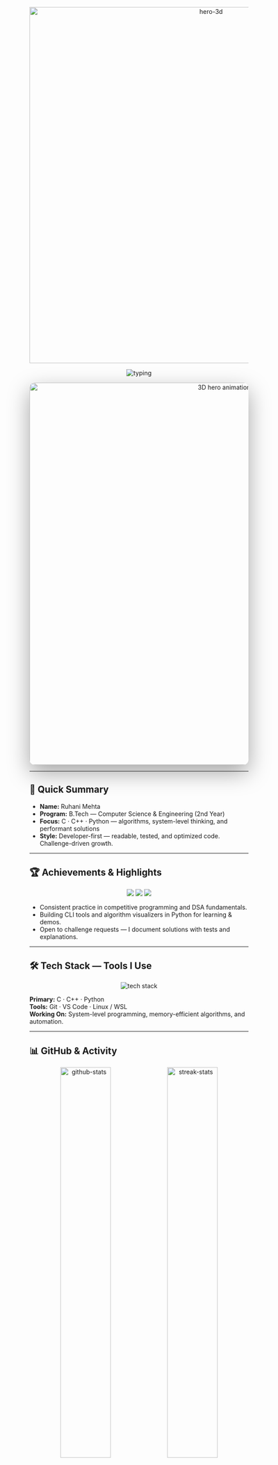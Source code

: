 <!--
===============================================================================
  README.md — Ruhani Mehta — Professional 3D Developer Profile (Single File)
  - Drop this entire file into README.md
  - Uses GitHub-safe animated services (readme-typing, capsule-render, github-readme-stats)
  - If a GIF or SVG is blocked in preview, view the raw file or host assets in /assets
===============================================================================
-->

<!-- ========================= HERO / HEADER ========================= -->
<p align="center">
  <img width="820" alt="hero-3d" src="https://capsule-render.vercel.app/api?type=wave&color=gradient&height=200&text=RUHANI%20MEHTA%20%E2%9A%80%20%7C%20DEVELOPER&fontSize=32&fontColor=ffffff&animation=twinkling" />
</p>

<p align="center">
  <img src="https://readme-typing-svg.herokuapp.com?font=Orbitron&size=28&pause=900&color=FF3B30&center=true&vCenter=true&width=850&height=50&lines=Hello!+I%27m+Ruhani+Mehta+%E2%9A%80;B.Tech+CSE+%7C+2nd+Year;Learning+C,+C%2B%2B+%26+Python;Developer+%7C+Problem+Solver+%7C+Challenge+Taker" alt="typing" />
</p>

<p align="center">
  <img src="https://user-images.githubusercontent.com/74038190/216656846-caf0c7b4-c07b-420f-b06d-62c32e6b0ff7.gif" alt="3D hero animation" width="880" style="border-radius:12px; box-shadow: 0 18px 50px rgba(0,0,0,0.35)"/>
</p>

---

<!-- ========================= SUMMARY ========================= -->
## 🔷 Quick Summary
- **Name:** Ruhani Mehta  
- **Program:** B.Tech — Computer Science & Engineering (2nd Year)  
- **Focus:** C · C++ · Python — algorithms, system-level thinking, and performant solutions  
- **Style:** Developer-first — readable, tested, and optimized code. Challenge-driven growth.

---

<!-- ========================= ACHIEVEMENTS / TROPHY ========================= -->
## 🏆 Achievements & Highlights
<p align="center">
  <img src="https://img.shields.io/badge/🌟_Achievements-Competitive%20Programming-blue?style=for-the-badge" />
  <img src="https://img.shields.io/badge/🥇_Top%20Solver-Problem%20Solving-ffb400?style=for-the-badge" />
  <img src="https://img.shields.io/badge/📚_Learning-C%2FC%2B%2B%2FPython-brightgreen?style=for-the-badge" />
</p>

- Consistent practice in competitive programming and DSA fundamentals.  
- Building CLI tools and algorithm visualizers in Python for learning & demos.  
- Open to challenge requests — I document solutions with tests and explanations.

---

<!-- ========================= TECH STACK ========================= -->
## 🛠 Tech Stack — Tools I Use
<p align="center">
  <img src="https://skillicons.dev/icons?i=c,cpp,python,git,github,vscode,linux" alt="tech stack" />
</p>

**Primary:** C · C++ · Python  
**Tools:** Git · VS Code · Linux / WSL  
**Working On:** System-level programming, memory-efficient algorithms, and automation.

---

<!-- ========================= BIG VISUAL STATS ========================= -->
## 📊 GitHub & Activity
<p align="center">
  <!-- replace username if different -->
  <img src="https://github-readme-stats.vercel.app/api?username=ruhanimehta&show_icons=true&theme=dark&count_private=true" width="48%" alt="github-stats" />
  <img src="https://github-readme-streak-stats.herokuapp.com/?user=ruhanimehta&theme=dark" width="48%" alt="streak-stats" />
</p>

<p align="center">
  <!-- Contribution snake (works if generated in your account output branch) -->
  <img src="https://github.com/ruhanimehta/ruhanimehta/blob/output/github-contribution-grid-snake.svg" alt="contribution-snake" style="max-width:900px;"/>
</p>

---

<!-- ========================= BIG 3D CARD / CALL TO ACTION ========================= -->
## ✨ Developer Showcase — What I Build
<p align="center">
  <img src="https://media.giphy.com/media/qgQUggAC3Pfv687qPC/giphy.gif" width="420" alt="coding-visual" style="border-radius:10px; box-shadow: 0 14px 40px rgba(0,0,0,0.35)"/>
  <img src="https://media.giphy.com/media/L1R1tvI9svkIWwpVYr/giphy.gif" width="420" alt="developer-visual" style="border-radius:10px; box-shadow: 0 14px 40px rgba(0,0,0,0.35)"/>
</p>

**Projects I Add to Repo**
- `/challenges` — Competitive programming solutions with clear explanations & tests.  
- `/tools` — Small CLI tools & automation scripts in Python.  
- `/visualizers` — Simple algorithm visualizers (HTML/CSS/JS or Python).  
- `/assets` — Images / banners / svg used by README.

---

<!-- ========================= HOW TO CHALLENGE ========================= -->
## 🎯 Want to Challenge Me?
1. Open an issue titled `Challenge: <Short Title>`  
2. Add the problem statement, constraints, sample input/output & difficulty tag (`easy`/`medium`/`hard`)  
3. I’ll pick challenges, solve them, and add polished solutions to `/challenges` with explanations.

---


---

<!-- ========================= CONTACT ========================= -->
## 📬 Contact & Connect
<p align="center">
  <a href="mailto:rpcoolkidoz@gmail.com"><img src="https://img.shields.io/badge/Email-rpcoolkidoz@gmail.com-D14836?style=for-the-badge&logo=gmail&logoColor=white" alt="email" /></a>
  <a href="https://www.linkedin.com/in/ruhani-mehta-22a15b358"><img src="https://img.shields.io/badge/LinkedIn-Ruhani%20Mehta-0077B5?style=for-the-badge&logo=linkedin&logoColor=white" alt="linkedin" /></a>
</p>

---

<!-- ========================= FOOTER / MOTTO ========================= -->
<p align="center">
  <img src="https://capsule-render.vercel.app/api?type=waving&height=100&text=Code.+Challenge.+Create.+Repeat.&fontSize=18&color=gradient&fontColor=ffffff&animation=twinkling" alt="footer" width="100%"/>
</p>



<!-- ========================= REPO LAYOUT ========================= -->
## 📁 Suggested Repo Layout
